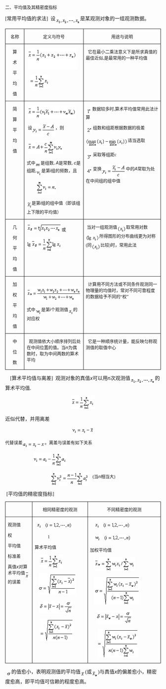 <div class=Section1>
<p class=MsoNormal><span lang=ZH-CN style='font-family:宋体_GB2312'>二、平均值及其精密度指标</span></p>
<p class=MsoBodyTextFirstIndent><span lang=EN-US style='font-size:12.0pt;
font-family:宋体_GB2312'>[</span><span lang=ZH-CN style='font-size:12.0pt;
font-family:宋体_GB2312'>常用平均值的求法</span><span lang=EN-US style='font-size:12.0pt;
font-family:宋体_GB2312'>]&nbsp; </span><span lang=ZH-CN style='font-size:12.0pt;
font-family:宋体_GB2312'>设</span><sub><span lang=EN-US style='font-family:宋体_GB2312'><img
width=80 height=24 src="res/17e9d95da129bdd93c34fb6cc6aaaa52_5883_files/image002.gif"
u1:shapes="_x0000_i1025" align=absmiddle></span></sub><span lang=ZH-CN
style='font-size:12.0pt;font-family:宋体_GB2312'>是某观测对象的一组观测数据。</span></p>
<table class=MsoNormalTable border=1 cellspacing=0 cellpadding=0
 style='border-collapse:collapse;border:none'>
 <tr>
  <td width=60 valign=top style='width:45.0pt;border:solid windowtext 1.0pt;
  padding:0mm 5.4pt 0mm 5.4pt'>
  <p class=MsoNormal align=center style='text-align:center'><span lang=ZH-CN
  style='font-family:宋体_GB2312'>名称</span></p>
  </td>
  <td width=240 valign=top style='width:180.0pt;border:solid windowtext 1.0pt;
  border-left:none;padding:0mm 5.4pt 0mm 5.4pt'>
  <p class=MsoNormal align=center style='text-align:center'><span lang=ZH-CN
  style='font-family:宋体_GB2312'>定义与符号</span></p>
  </td>
  <td width=324 valign=top style='width:243.0pt;border:solid windowtext 1.0pt;
  border-left:none;padding:0mm 5.4pt 0mm 5.4pt'>
  <p class=MsoNormal align=center style='text-align:center'><span lang=ZH-CN
  style='font-family:宋体_GB2312'>用途与说明</span></p>
  </td>
 </tr>
 <tr>
  <td width=60 valign=top style='width:45.0pt;border:solid windowtext 1.0pt;
  border-top:none;padding:0mm 5.4pt 0mm 5.4pt'>
  <p class=MsoNormal align=center style='text-align:center'><span lang=ZH-CN
  style='font-family:宋体_GB2312'>算</span></p>
  <p class=MsoNormal align=center style='text-align:center'><span lang=ZH-CN
  style='font-family:宋体_GB2312'>术</span></p>
  <p class=MsoNormal align=center style='text-align:center'><span lang=ZH-CN
  style='font-family:宋体_GB2312'>平</span></p>
  <p class=MsoNormal align=center style='text-align:center'><span lang=ZH-CN
  style='font-family:宋体_GB2312'>均</span></p>
  <p class=MsoNormal align=center style='text-align:center'><span lang=ZH-CN
  style='font-family:宋体_GB2312'>值</span></p>
  </td>
  <td width=240 valign=top style='width:180.0pt;border-top:none;border-left:
  none;border-bottom:solid windowtext 1.0pt;border-right:solid windowtext 1.0pt;
  padding:0mm 5.4pt 0mm 5.4pt'>
  <p class=MsoNormal><span lang=EN-US style='font-family:宋体_GB2312'>&nbsp;<sub><img
  width=159 height=67 src="res/17e9d95da129bdd93c34fb6cc6aaaa52_5883_files/image004.gif"
  u1:shapes="_x0000_i1026"></sub></span></p>
  <p class=MsoNormal><span lang=EN-US style='font-family:宋体_GB2312'>&nbsp;&nbsp;
  <sub><img width=64 height=45
  src="res/17e9d95da129bdd93c34fb6cc6aaaa52_5883_files/image006.gif"
  u1:shapes="_x0000_i1027"></sub></span></p>
  </td>
  <td width=324 valign=top style='width:243.0pt;border-top:none;border-left:
  none;border-bottom:solid windowtext 1.0pt;border-right:solid windowtext 1.0pt;
  padding:0mm 5.4pt 0mm 5.4pt'>
  <p class=MsoNormal><span lang=EN-US style='font-family:宋体_GB2312'>&nbsp; </span><span
  lang=ZH-CN style='font-family:宋体_GB2312'>它在最小二乘法意义下是所求真值的最佳近似</span><span
  lang=EN-US style='font-family:宋体_GB2312'>,</span><span lang=ZH-CN
  style='font-family:宋体_GB2312'>是最常用的一种平均值</span></p>
  </td>
 </tr>
 <tr>
  <td width=60 valign=top style='width:45.0pt;border:solid windowtext 1.0pt;
  border-top:none;padding:0mm 5.4pt 0mm 5.4pt'>
  <p class=MsoNormal align=center style='text-align:center'><span lang=ZH-CN
  style='font-family:宋体_GB2312'>简</span></p>
  <p class=MsoNormal align=center style='text-align:center'><span lang=ZH-CN
  style='font-family:宋体_GB2312'>算</span></p>
  <p class=MsoNormal align=center style='text-align:center'><span lang=ZH-CN
  style='font-family:宋体_GB2312'>平</span></p>
  <p class=MsoNormal align=center style='text-align:center'><span lang=ZH-CN
  style='font-family:宋体_GB2312'>均</span></p>
  <p class=MsoNormal align=center style='text-align:center'><span lang=ZH-CN
  style='font-family:宋体_GB2312'>值</span></p>
  </td>
  <td width=240 valign=top style='width:180.0pt;border-top:none;border-left:
  none;border-bottom:solid windowtext 1.0pt;border-right:solid windowtext 1.0pt;
  padding:0mm 5.4pt 0mm 5.4pt'>
  <p class=MsoNormal><sub><span lang=EN-US style='font-family:宋体_GB2312'>&nbsp;<img
  width=157 height=41 src="res/17e9d95da129bdd93c34fb6cc6aaaa52_5883_files/image008.gif"
  u1:shapes="_x0000_i1028"></span></sub></p>
  <p class=MsoNormal><span lang=EN-US style='font-family:宋体_GB2312'>&nbsp;</span><span
  lang=ZH-CN style='font-family:宋体_GB2312'>设</span><sub><span lang=EN-US
  style='font-family:宋体_GB2312'><img width=75 height=41
  src="res/17e9d95da129bdd93c34fb6cc6aaaa52_5883_files/image010.gif"
  u1:shapes="_x0000_i1029" align=absmiddle></span></sub><span lang=ZH-CN
  style='font-family:宋体_GB2312'>，则</span></p>
  <p class=MsoNormal><sub><span lang=EN-US style='font-family:宋体_GB2312'>&nbsp;<img
  width=116 height=45 src="res/17e9d95da129bdd93c34fb6cc6aaaa52_5883_files/image012.gif"
  u1:shapes="_x0000_i1030"></span></sub></p>
  <p class=MsoNormal><span lang=ZH-CN style='font-family:宋体_GB2312'>式中</span><sub><span
  lang=EN-US style='font-family:宋体_GB2312'><img width=17 height=15
  src="res/17e9d95da129bdd93c34fb6cc6aaaa52_5883_files/image014.gif"
  u1:shapes="_x0000_i1049" align=absmiddle></span></sub><span lang=ZH-CN
  style='font-family:宋体_GB2312'>是组数</span><span lang=EN-US style='font-family:
  宋体_GB2312'>, </span><i><span lang=EN-US>A</span></i><span lang=ZH-CN
  style='font-family:宋体_GB2312'>是常数</span><span lang=EN-US style='font-family:
  宋体_GB2312'>, </span><i><span lang=EN-US>c</span></i><span lang=ZH-CN
  style='font-family:宋体_GB2312'>是组距</span><span lang=EN-US style='font-family:
  宋体_GB2312'>,<sub><img width=16 height=24
  src="res/17e9d95da129bdd93c34fb6cc6aaaa52_5883_files/image016.gif"
  u1:shapes="_x0000_i1050" align=absmiddle></sub></span><span lang=ZH-CN
  style='font-family:宋体_GB2312'>是第</span><i><span lang=EN-US>i</span></i><span
  lang=ZH-CN style='font-family:宋体_GB2312'>组的频数，且</span></p>
  <p class=MsoNormal><span lang=EN-US style='font-family:宋体_GB2312'>&nbsp;&nbsp;&nbsp;&nbsp;&nbsp;&nbsp;&nbsp;&nbsp;
  <sub><img width=65 height=45
  src="res/17e9d95da129bdd93c34fb6cc6aaaa52_5883_files/image018.gif"
  u1:shapes="_x0000_i1051"></sub></span></p>
  <p class=MsoNormal><sub><span lang=EN-US style='font-family:宋体_GB2312'><img
  width=16 height=24 src="res/17e9d95da129bdd93c34fb6cc6aaaa52_5883_files/image020.gif"
  u1:shapes="_x0000_i1052" align=absmiddle></span></sub><span lang=ZH-CN
  style='font-family:宋体_GB2312'>是第</span><i><span lang=EN-US>i</span></i><span
  lang=ZH-CN style='font-family:宋体_GB2312'>组的组中值（即该组上下限的平均值）</span></p>
  </td>
  <td width=324 valign=top style='width:243.0pt;border-top:none;border-left:
  none;border-bottom:solid windowtext 1.0pt;border-right:solid windowtext 1.0pt;
  padding:0mm 5.4pt 0mm 5.4pt'>
  <p class=MsoNormal><sub><span lang=EN-US style='font-family:宋体_GB2312'>&nbsp;<img
  width=15 height=20 src="res/17e9d95da129bdd93c34fb6cc6aaaa52_5883_files/image022.gif"
  u1:shapes="_x0000_i1031" align=absmiddle>&nbsp;</span></sub><span lang=ZH-CN
  style='font-family:宋体_GB2312'>数据较多时</span><span lang=EN-US style='font-family:
  宋体_GB2312'>,</span><span lang=ZH-CN style='font-family:宋体_GB2312'>算术平均值常用此法计算</span></p>
  <p class=MsoNormal><sub><span lang=EN-US style='font-family:宋体_GB2312'>&nbsp;<img
  width=17 height=20 src="res/17e9d95da129bdd93c34fb6cc6aaaa52_5883_files/image024.gif"
  u1:shapes="_x0000_i1032" align=absmiddle>&nbsp;</span></sub><span lang=ZH-CN
  style='font-family:宋体_GB2312'>组数和组距根据数据的极差</span></p>
  <p class=MsoNormal><sub><span lang=EN-US style='font-family:宋体_GB2312'><img
  width=136 height=29 src="res/17e9d95da129bdd93c34fb6cc6aaaa52_5883_files/image026.gif"
  u1:shapes="_x0000_i1033" align=absmiddle></span></sub><span lang=ZH-CN
  style='font-family:宋体_GB2312'>适当选取</span></p>
  <p class=MsoNormal><sub><span lang=EN-US style='font-family:宋体_GB2312'>&nbsp;<img
  width=17 height=21 src="res/17e9d95da129bdd93c34fb6cc6aaaa52_5883_files/image028.gif"
  u1:shapes="_x0000_i1034" align=absmiddle>&nbsp;</span></sub><span lang=ZH-CN
  style='font-family:宋体_GB2312'>采取等组距</span><span lang=EN-US style='font-family:
  宋体_GB2312'>c</span></p>
  <p class=MsoNormal><sub><span lang=EN-US style='font-family:宋体_GB2312'>&nbsp;<img
  width=17 height=20 src="res/17e9d95da129bdd93c34fb6cc6aaaa52_5883_files/image030.gif"
  u1:shapes="_x0000_i1035" align=absmiddle>&nbsp;</span></sub><span lang=ZH-CN
  style='font-family:宋体_GB2312'>变换</span><sub><span lang=EN-US
  style='font-family:宋体_GB2312'><img width=79 height=43
  src="res/17e9d95da129bdd93c34fb6cc6aaaa52_5883_files/image032.gif"
  u1:shapes="_x0000_i1036" align=absmiddle></span></sub><span lang=ZH-CN
  style='font-family:宋体_GB2312'>中的</span><i><span lang=EN-US>A</span></i><span
  lang=ZH-CN style='font-family:宋体_GB2312'>常取为处在中间组的组中值</span></p>
  </td>
 </tr>
 <tr>
  <td width=60 valign=top style='width:45.0pt;border:solid windowtext 1.0pt;
  border-top:none;padding:0mm 5.4pt 0mm 5.4pt'>
  <p class=MsoNormal align=center style='text-align:center'><span lang=ZH-CN
  style='font-family:宋体_GB2312'>几</span></p>
  <p class=MsoNormal align=center style='text-align:center'><span lang=ZH-CN
  style='font-family:宋体_GB2312'>何</span></p>
  <p class=MsoNormal align=center style='text-align:center'><span lang=ZH-CN
  style='font-family:宋体_GB2312'>平</span></p>
  <p class=MsoNormal align=center style='text-align:center'><span lang=ZH-CN
  style='font-family:宋体_GB2312'>均</span></p>
  <p class=MsoNormal align=center style='text-align:center'><span lang=ZH-CN
  style='font-family:宋体_GB2312'>值</span></p>
  </td>
  <td width=240 valign=top style='width:180.0pt;border-top:none;border-left:
  none;border-bottom:solid windowtext 1.0pt;border-right:solid windowtext 1.0pt;
  padding:0mm 5.4pt 0mm 5.4pt'>
  <p class=MsoNormal><sub><span lang=EN-US style='font-family:宋体_GB2312'><img
  width=113 height=28 src="res/17e9d95da129bdd93c34fb6cc6aaaa52_5883_files/image034.gif"
  u1:shapes="_x0000_i1053"></span></sub><span lang=ZH-CN style='font-family:
  宋体_GB2312'>或</span></p>
  <p class=MsoNormal><sub><span lang=EN-US style='font-family:宋体_GB2312'><img
  width=113 height=45 src="res/17e9d95da129bdd93c34fb6cc6aaaa52_5883_files/image036.gif"
  u1:shapes="_x0000_i1054"></span></sub></p>
  </td>
  <td width=324 valign=top style='width:243.0pt;border-top:none;border-left:
  none;border-bottom:solid windowtext 1.0pt;border-right:solid windowtext 1.0pt;
  padding:0mm 5.4pt 0mm 5.4pt'>
  <p class=MsoNormal><span lang=EN-US style='font-family:宋体_GB2312'>&nbsp;</span><span
  lang=ZH-CN style='font-family:宋体_GB2312'>当对一组观测值</span><sub><span lang=EN-US
  style='font-family:宋体_GB2312'><img width=29 height=24
  src="res/17e9d95da129bdd93c34fb6cc6aaaa52_5883_files/image038.gif"
  u1:shapes="_x0000_i1055" align=absmiddle></span></sub><span lang=ZH-CN
  style='font-family:宋体_GB2312'>取常用对数</span><sub><span lang=EN-US
  style='font-family:宋体_GB2312'><img width=44 height=24
  src="res/17e9d95da129bdd93c34fb6cc6aaaa52_5883_files/image040.gif"
  u1:shapes="_x0000_i1056" align=absmiddle></span></sub><span lang=ZH-CN
  style='font-family:宋体_GB2312'>所得图形的分布曲线更为对称</span><span lang=EN-US
  style='font-family:宋体_GB2312'>(</span><span lang=ZH-CN style='font-family:
  宋体_GB2312'>同</span><sub><span lang=EN-US style='font-family:宋体_GB2312'><img
  width=29 height=24 src="res/17e9d95da129bdd93c34fb6cc6aaaa52_5883_files/image042.gif"
  u1:shapes="_x0000_i1057" align=absmiddle></span></sub><span lang=ZH-CN
  style='font-family:宋体_GB2312'>比较</span><span lang=EN-US style='font-family:
  宋体_GB2312'>)</span><span lang=ZH-CN style='font-family:宋体_GB2312'>时，常用此法</span></p>
  </td>
 </tr>
 <tr>
  <td width=60 valign=top style='width:45.0pt;border:solid windowtext 1.0pt;
  border-top:none;padding:0mm 5.4pt 0mm 5.4pt'>
  <p class=MsoNormal align=center style='text-align:center'><span lang=ZH-CN
  style='font-family:宋体_GB2312'>加</span></p>
  <p class=MsoNormal align=center style='text-align:center'><span lang=ZH-CN
  style='font-family:宋体_GB2312'>权</span></p>
  <p class=MsoNormal align=center style='text-align:center'><span lang=ZH-CN
  style='font-family:宋体_GB2312'>平</span></p>
  <p class=MsoNormal align=center style='text-align:center'><span lang=ZH-CN
  style='font-family:宋体_GB2312'>均</span></p>
  <p class=MsoNormal align=center style='text-align:center'><span lang=ZH-CN
  style='font-family:宋体_GB2312'>值</span></p>
  </td>
  <td width=240 valign=top style='width:180.0pt;border-top:none;border-left:
  none;border-bottom:solid windowtext 1.0pt;border-right:solid windowtext 1.0pt;
  padding:0mm 5.4pt 0mm 5.4pt'>
  <p class=MsoNormal><span lang=EN-US style='font-family:宋体_GB2312'>&nbsp; <sub><img
  width=196 height=47 src="res/17e9d95da129bdd93c34fb6cc6aaaa52_5883_files/image044.gif"
  u1:shapes="_x0000_i1058"></sub></span></p>
  <p class=MsoNormal><span lang=ZH-CN style='font-family:宋体_GB2312'>式中</span><sub><span
  lang=EN-US style='font-family:宋体_GB2312'><img width=19 height=24
  src="res/17e9d95da129bdd93c34fb6cc6aaaa52_5883_files/image046.gif"
  u1:shapes="_x0000_i1059" align=absmiddle></span></sub><span lang=ZH-CN
  style='font-family:宋体_GB2312'>是第</span><i><span lang=EN-US>i</span></i><span
  lang=ZH-CN style='font-family:宋体_GB2312'>个观测值</span><sub><span lang=EN-US
  style='font-family:宋体_GB2312'><img width=16 height=24
  src="res/17e9d95da129bdd93c34fb6cc6aaaa52_5883_files/image048.gif"
  u1:shapes="_x0000_i1060" align=absmiddle></span></sub><span lang=ZH-CN
  style='font-family:宋体_GB2312'>的对应权</span></p>
  </td>
  <td width=324 valign=top style='width:243.0pt;border-top:none;border-left:
  none;border-bottom:solid windowtext 1.0pt;border-right:solid windowtext 1.0pt;
  padding:0mm 5.4pt 0mm 5.4pt'>
  <p class=MsoNormal><span lang=EN-US style='font-family:宋体_GB2312'>&nbsp; </span><span
  lang=ZH-CN style='font-family:宋体_GB2312'>计算用不同方法或不同条件观测同一物理量的均值时，常对不同可靠程度的数据给予不同的“权”</span></p>
  </td>
 </tr>
 <tr>
  <td width=60 valign=top style='width:45.0pt;border:solid windowtext 1.0pt;
  border-top:none;padding:0mm 5.4pt 0mm 5.4pt'>
  <p class=MsoNormal align=center style='text-align:center'><span lang=ZH-CN
  style='font-family:宋体_GB2312'>中</span></p>
  <p class=MsoNormal align=center style='text-align:center'><span lang=ZH-CN
  style='font-family:宋体_GB2312'>位</span></p>
  <p class=MsoNormal align=center style='text-align:center'><span lang=ZH-CN
  style='font-family:宋体_GB2312'>数</span></p>
  </td>
  <td width=240 valign=top style='width:180.0pt;border-top:none;border-left:
  none;border-bottom:solid windowtext 1.0pt;border-right:solid windowtext 1.0pt;
  padding:0mm 5.4pt 0mm 5.4pt'>
  <p class=MsoNormal><span lang=EN-US style='font-family:宋体_GB2312'>&nbsp; </span><span
  lang=ZH-CN style='font-family:宋体_GB2312'>观测值依大小顺序排列后处在中间位置的值。当</span><i><span
  lang=EN-US>n</span></i><span lang=ZH-CN style='font-family:宋体_GB2312'>为偶数时，取为中间两数的算术平均</span></p>
  </td>
  <td width=324 valign=top style='width:243.0pt;border-top:none;border-left:
  none;border-bottom:solid windowtext 1.0pt;border-right:solid windowtext 1.0pt;
  padding:0mm 5.4pt 0mm 5.4pt'>
  <p class=MsoNormal><span lang=EN-US style='font-family:宋体_GB2312'>&nbsp; </span><span
  lang=ZH-CN style='font-family:宋体_GB2312'>它是一种顺序统计量，能反映匀称观测值的取值中心</span></p>
  </td>
 </tr>
</table>
<p class=MsoBodyTextIndent><span lang=EN-US style='font-size:12.0pt;font-family:
宋体_GB2312'>&nbsp;&nbsp;&nbsp; [</span><span lang=ZH-CN style='font-size:12.0pt;
font-family:宋体_GB2312'>算术平均值与离差</span><span lang=EN-US style='font-size:12.0pt;
font-family:宋体_GB2312'>]&nbsp; </span><span lang=ZH-CN style='font-size:12.0pt;
font-family:宋体_GB2312'>观测对象的真值</span><i><span lang=EN-US style='font-size:12.0pt'>x</span></i><span
lang=ZH-CN style='font-size:12.0pt;font-family:宋体_GB2312'>可以用</span><i><span
lang=EN-US style='font-size:12.0pt'>n</span></i><span lang=ZH-CN
style='font-size:12.0pt;font-family:宋体_GB2312'>次观测值</span><sub><span
lang=EN-US style='font-family:宋体_GB2312'><img width=80 height=24
src="res/17e9d95da129bdd93c34fb6cc6aaaa52_5883_files/image050.gif"
u1:shapes="_x0000_i1061" align=absmiddle></span></sub><span lang=ZH-CN
style='font-size:12.0pt;font-family:宋体_GB2312'>的算术平均值</span><span lang=EN-US
style='font-size:12.0pt;font-family:宋体_GB2312'>.</span></p>
<p class=MsoNormal align=center style='text-align:center'><sub><span
lang=EN-US style='font-family:宋体_GB2312'><img width=76 height=45
src="res/17e9d95da129bdd93c34fb6cc6aaaa52_5883_files/image052.gif"
u1:shapes="_x0000_i1062"></span></sub></p>
<p class=MsoBodyText><span lang=ZH-CN style='font-size:12.0pt;font-family:宋体_GB2312'>近似代替，并用离差</span></p>
<p class=MsoNormal align=center style='text-align:center'><sub><span
lang=EN-US style='font-family:宋体_GB2312'><img width=72 height=24
src="res/17e9d95da129bdd93c34fb6cc6aaaa52_5883_files/image054.gif"
u1:shapes="_x0000_i1063"></span></sub></p>
<p class=MsoNormal><span lang=ZH-CN style='font-family:宋体_GB2312'>代替误差</span><sub><span
lang=EN-US style='font-family:宋体_GB2312'><img width=72 height=24
src="res/17e9d95da129bdd93c34fb6cc6aaaa52_5883_files/image056.gif"
u1:shapes="_x0000_i1064" align=absmiddle></span></sub><span lang=ZH-CN
style='font-family:宋体_GB2312'>。离差与误差有如下关系</span></p>
<p class=MsoNormal><span lang=EN-US style='font-family:宋体_GB2312'>&nbsp;&nbsp;&nbsp;&nbsp;&nbsp;&nbsp;&nbsp;&nbsp;&nbsp;&nbsp;&nbsp;&nbsp;&nbsp;&nbsp;&nbsp;&nbsp;&nbsp;&nbsp;&nbsp;&nbsp;&nbsp;&nbsp;&nbsp;&nbsp;&nbsp;
<sub><img width=108 height=45
src="res/17e9d95da129bdd93c34fb6cc6aaaa52_5883_files/image058.gif"
u1:shapes="_x0000_i1065"></sub></span></p>
<p class=MsoNormal align=center style='text-align:center'><sub><span
lang=EN-US style='font-family:宋体_GB2312'><img width=125 height=45
src="res/17e9d95da129bdd93c34fb6cc6aaaa52_5883_files/image060.gif"
u1:shapes="_x0000_i1066" align=absmiddle></span></sub><span lang=EN-US
style='font-family:宋体_GB2312'>&nbsp;&nbsp; (</span><span lang=ZH-CN
style='font-family:宋体_GB2312'>当</span><i><span lang=EN-US>n</span></i><span
lang=ZH-CN style='font-family:宋体_GB2312'>相当大</span><span lang=EN-US
style='font-family:宋体_GB2312'>)</span></p>
<p class=MsoBodyText><span lang=EN-US style='font-size:12.0pt;font-family:宋体_GB2312'>&nbsp;[</span><span
lang=ZH-CN style='font-size:12.0pt;font-family:宋体_GB2312'>平均值的精密度指标</span><span
lang=EN-US style='font-size:12.0pt;font-family:宋体_GB2312'>]</span></p>
<table class=MsoNormalTable border=1 cellspacing=0 cellpadding=0
 style='border-collapse:collapse;border:none'>
 <tr>
  <td width=96 valign=top style='width:72.0pt;border:solid windowtext 1.0pt;
  padding:0mm 5.4pt 0mm 5.4pt'>
  <p class=MsoNormal align=left style='margin:0mm;margin-bottom:.0001pt;
  text-align:left'><span lang=EN-US style='font-family:宋体'>&nbsp; </span></p>
  </td>
  <td width=216 valign=top style='width:162.0pt;border:solid windowtext 1.0pt;
  border-left:none;padding:0mm 5.4pt 0mm 5.4pt'>
  <p class=MsoNormal align=center style='text-align:center'><span lang=ZH-CN
  style='font-family:宋体_GB2312'>相同精密度的观测</span></p>
  </td>
  <td width=304 valign=top style='width:228.0pt;border:solid windowtext 1.0pt;
  border-left:none;padding:0mm 5.4pt 0mm 5.4pt'>
  <p class=MsoNormal align=center style='text-align:center'><span lang=ZH-CN
  style='font-family:宋体_GB2312'>不同精密度的观测</span></p>
  </td>
 </tr>
 <tr style='height:245.15pt'>
  <td width=96 valign=top style='width:72.0pt;border:solid windowtext 1.0pt;
  border-top:none;padding:0mm 5.4pt 0mm 5.4pt;height:245.15pt'>
  <p class=MsoNormal><span lang=ZH-CN style='font-family:宋体_GB2312'>观测值</span></p>
  <p class=MsoNormal><span lang=ZH-CN style='font-family:宋体_GB2312'>权</span></p>
  <p class=MsoNormal><span lang=ZH-CN style='font-family:宋体_GB2312'>平均值</span></p>
  <p class=MsoNormal><span lang=ZH-CN style='font-family:宋体_GB2312'>标准差</span></p>
  <p class=MsoNormal><span lang=ZH-CN style='font-family:宋体_GB2312'>真值</span><i><span
  lang=EN-US>x</span></i><span lang=ZH-CN style='font-family:宋体_GB2312'>对算术平均值</span><sub><span
  lang=EN-US style='font-family:宋体_GB2312'><img width=13 height=23
  src="res/17e9d95da129bdd93c34fb6cc6aaaa52_5883_files/image062.gif"
  u1:shapes="_x0000_i1067" align=absmiddle></span></sub><span lang=ZH-CN
  style='font-family:宋体_GB2312'>的误差</span></p>
  </td>
  <td width=216 valign=top style='width:162.0pt;border-top:none;border-left:
  none;border-bottom:solid windowtext 1.0pt;border-right:solid windowtext 1.0pt;
  padding:0mm 5.4pt 0mm 5.4pt;height:245.15pt'>
  <p class=MsoNormal><sub><span lang=EN-US style='font-family:宋体_GB2312'>&nbsp;
  <img width=16 height=24
  src="res/17e9d95da129bdd93c34fb6cc6aaaa52_5883_files/image064.gif"
  u1:shapes="_x0000_i1068"></span></sub><span lang=EN-US style='font-family:
  宋体_GB2312'>&nbsp;&nbsp;&nbsp;<sub><img width=89 height=21
  src="res/17e9d95da129bdd93c34fb6cc6aaaa52_5883_files/image066.gif"
  u1:shapes="_x0000_i1069"></sub></span></p>
  <p class=MsoNormal><span lang=EN-US style='font-family:宋体_GB2312'>&nbsp;&nbsp;&nbsp;&nbsp;&nbsp;&nbsp;&nbsp;&nbsp;&nbsp;&nbsp;&nbsp;
  1</span></p>
  <p class=MsoNormal><span lang=ZH-CN style='font-family:宋体_GB2312'>算术平均值</span></p>
  <p class=MsoNormal><sub><span lang=EN-US style='font-family:宋体_GB2312'>&nbsp;&nbsp;&nbsp;&nbsp;&nbsp;
  <img width=76 height=45
  src="res/17e9d95da129bdd93c34fb6cc6aaaa52_5883_files/image068.gif"
  u1:shapes="_x0000_i1070"></span></sub></p>
  <p class=MsoNormal><sub><span lang=EN-US style='font-family:宋体_GB2312'>&nbsp;&nbsp;&nbsp;
  <img width=123 height=69
  src="res/17e9d95da129bdd93c34fb6cc6aaaa52_5883_files/image070.gif"
  u1:shapes="_x0000_i1071"></span></sub></p>
  <p class=MsoNormal><sub><span lang=EN-US style='font-family:宋体_GB2312'>&nbsp;&nbsp;&nbsp;&nbsp;
  <img width=108 height=44
  src="res/17e9d95da129bdd93c34fb6cc6aaaa52_5883_files/image072.gif"
  u1:shapes="_x0000_i1072"></span></sub></p>
  <p class=MsoNormal><span lang=EN-US style='font-family:宋体_GB2312'>&nbsp;&nbsp;&nbsp;&nbsp;
  <sub><img width=108 height=72
  src="res/17e9d95da129bdd93c34fb6cc6aaaa52_5883_files/image074.gif"
  u1:shapes="_x0000_i1073"></sub></span></p>
  </td>
  <td width=304 valign=top style='width:228.0pt;border-top:none;border-left:
  none;border-bottom:solid windowtext 1.0pt;border-right:solid windowtext 1.0pt;
  padding:0mm 5.4pt 0mm 5.4pt;height:245.15pt'>
  <p class=MsoNormal><sub><span lang=EN-US style='font-family:宋体_GB2312'>&nbsp;&nbsp;&nbsp;&nbsp;
  <img width=16 height=24
  src="res/17e9d95da129bdd93c34fb6cc6aaaa52_5883_files/image076.gif"
  u1:shapes="_x0000_i1074"></span></sub><span lang=EN-US style='font-family:
  宋体_GB2312'>&nbsp;&nbsp;&nbsp;<sub><img width=89 height=21
  src="res/17e9d95da129bdd93c34fb6cc6aaaa52_5883_files/image078.gif"
  u1:shapes="_x0000_i1075"></sub></span></p>
  <p class=MsoNormal><sub><span lang=EN-US style='font-family:宋体_GB2312'>&nbsp;
  &nbsp;&nbsp;&nbsp;<img width=19 height=24
  src="res/17e9d95da129bdd93c34fb6cc6aaaa52_5883_files/image080.gif"
  u1:shapes="_x0000_i1076"></span></sub><span lang=EN-US style='font-family:
  宋体_GB2312'>&nbsp;&nbsp;&nbsp;<sub><img width=89 height=21
  src="res/17e9d95da129bdd93c34fb6cc6aaaa52_5883_files/image082.gif"
  u1:shapes="_x0000_i1077"></sub></span></p>
  <p class=MsoNormal><span lang=ZH-CN style='font-family:宋体_GB2312'>加权平均值</span></p>
  <p class=MsoNormal><sub><span lang=EN-US style='font-family:宋体_GB2312'>&nbsp;&nbsp;&nbsp;&nbsp;
  <img width=132 height=45
  src="res/17e9d95da129bdd93c34fb6cc6aaaa52_5883_files/image084.gif"
  u1:shapes="_x0000_i1078"></span></sub></p>
  <p class=MsoNormal><sub><span lang=EN-US style='font-family:宋体_GB2312'>&nbsp;&nbsp;&nbsp;&nbsp;
  <img width=148 height=93
  src="res/17e9d95da129bdd93c34fb6cc6aaaa52_5883_files/image086.gif"
  u1:shapes="_x0000_i1079"></span></sub></p>
  <p class=MsoNormal><sub><span lang=EN-US style='font-family:宋体_GB2312'>&nbsp;&nbsp;&nbsp;&nbsp;&nbsp;&nbsp;
  <img width=116 height=44
  src="res/17e9d95da129bdd93c34fb6cc6aaaa52_5883_files/image088.gif"
  u1:shapes="_x0000_i1080"></span></sub></p>
  <p class=MsoNormal><span lang=EN-US style='font-family:宋体_GB2312'>&nbsp;&nbsp;&nbsp;&nbsp;&nbsp;&nbsp;
  <sub><img width=132 height=93
  src="res/17e9d95da129bdd93c34fb6cc6aaaa52_5883_files/image090.gif"
  u1:shapes="_x0000_i1081"></sub></span></p>
  </td>
 </tr>
</table>
<p class=MsoBodyTextFirstIndent><span lang=EN-US style='font-size:12.0pt;
font-family:宋体_GB2312'>&nbsp;</span><sub><span lang=EN-US style='font-family:
宋体_GB2312'><img width=16 height=15
src="res/17e9d95da129bdd93c34fb6cc6aaaa52_5883_files/image092.gif"
u1:shapes="_x0000_i1082" align=absmiddle></span></sub><span lang=ZH-CN
style='font-size:12.0pt;font-family:宋体_GB2312'>的值愈小，表明观测值的平均值</span><sub><span
lang=EN-US style='font-family:宋体_GB2312'><img width=15 height=17
src="res/17e9d95da129bdd93c34fb6cc6aaaa52_5883_files/image094.gif"
u1:shapes="_x0000_i1083" align=absmiddle></span></sub><span lang=EN-US
style='font-size:12.0pt;font-family:宋体_GB2312'>(</span><span lang=ZH-CN
style='font-size:12.0pt;font-family:宋体_GB2312'>或</span><sub><span lang=EN-US
style='font-family:宋体_GB2312'><img width=20 height=24
src="res/17e9d95da129bdd93c34fb6cc6aaaa52_5883_files/image096.gif"
u1:shapes="_x0000_i1084" align=absmiddle></span></sub><span lang=EN-US
style='font-size:12.0pt;font-family:宋体_GB2312'>)</span><span lang=ZH-CN
style='font-size:12.0pt;font-family:宋体_GB2312'>与真值</span><i><span lang=EN-US
style='font-size:12.0pt'>x</span></i><span lang=ZH-CN style='font-size:12.0pt;
font-family:宋体_GB2312'>的偏差愈小，精密度愈高，即平均值可信赖的程度愈高。</span></p>
</div>